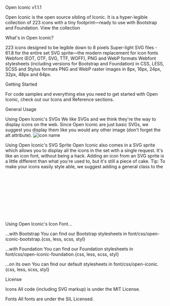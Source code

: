 Open Iconic v1.1.1


Open Iconic is the open source sibling of Iconic. It is a hyper-legible collection of 223 icons with a tiny footprint—ready to use with Bootstrap and Foundation. View the collection


What's in Open Iconic?

223 icons designed to be legible down to 8 pixels
Super-light SVG files - 61.8 for the entire set
SVG sprite—the modern replacement for icon fonts
Webfont (EOT, OTF, SVG, TTF, WOFF), PNG and WebP formats
Webfont stylesheets (including versions for Bootstrap and Foundation) in CSS, LESS, SCSS and Stylus formats
PNG and WebP raster images in 8px, 16px, 24px, 32px, 48px and 64px.


Getting Started

For code samples and everything else you need to get started with Open Iconic, check out our Icons and Reference sections.

General Usage

Using Open Iconic's SVGs
We like SVGs and we think they're the way to display icons on the web. Since Open Iconic are just basic SVGs, we suggest you display them like you would any other image (don't forget the alt attribute).
<img src="/open-iconic/svg/icon-name.svg" alt="icon name">

Using Open Iconic's SVG Sprite
Open Iconic also comes in a SVG sprite which allows you to display all the icons in the set with a single request. It's like an icon font, without being a hack.
Adding an icon from an SVG sprite is a little different than what you're used to, but it's still a piece of cake. Tip: To make your icons easily style able, we suggest adding a general class to the <svg> tag and a unique class name for each different icon in the <use> tag.
<svg class="icon">
  <use xlink:href="open-iconic.svg#account-login" class="icon-account-login"></use>
</svg>
Sizing icons only needs basic CSS. All the icons are in a square format, so just set the <svg> tag with equal width and height dimensions.
.icon {
  width: 16px;
  height: 16px;
}
Coloring icons is even easier. All you need to do is set the fill rule on the <use> tag.
.icon-account-login {
  fill: #f00;
}
To learn more about SVG Sprites, read Chris Coyier's guide.

Using Open Iconic's Icon Font...

…with Bootstrap
You can find our Bootstrap stylesheets in font/css/open-iconic-bootstrap.{css, less, scss, styl}
<link href="/open-iconic/font/css/open-iconic-bootstrap.css" rel="stylesheet">
<span class="oi oi-icon-name" title="icon name" aria-hidden="true"></span>

…with Foundation
You can find our Foundation stylesheets in font/css/open-iconic-foundation.{css, less, scss, styl}
<link href="/open-iconic/font/css/open-iconic-foundation.css" rel="stylesheet">
<span class="fi-icon-name" title="icon name" aria-hidden="true"></span>

…on its own
You can find our default stylesheets in font/css/open-iconic.{css, less, scss, styl}
<link href="/open-iconic/font/css/open-iconic.css" rel="stylesheet">
<span class="oi" data-glyph="icon-name" title="icon name" aria-hidden="true"></span>

License

Icons
All code (including SVG markup) is under the MIT License.

Fonts
All fonts are under the SIL Licensed.
